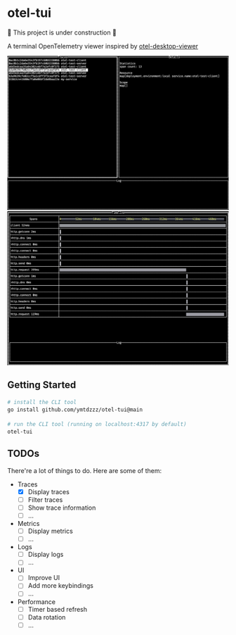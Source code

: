 # otel-tui

🚧 This project is under construction 🚧

A terminal OpenTelemetry viewer inspired by [otel-desktop-viewer](https://github.com/CtrlSpice/otel-desktop-viewer/tree/main)

![Traces](./docs/traces.png)
![Spans](./docs/spans.png)


## Getting Started

```sh
# install the CLI tool
go install github.com/ymtdzzz/otel-tui@main

# run the CLI tool (running on localhost:4317 by default)
otel-tui
```

## TODOs

There're a lot of things to do. Here are some of them:

- Traces
  - [x] Display traces
  - [ ] Filter traces
  - [ ] Show trace information
  - [ ] ...
- Metrics
  - [ ] Display metrics
  - [ ] ...
- Logs
  - [ ] Display logs
  - [ ] ...
- UI
  - [ ] Improve UI
  - [ ] Add more keybindings
  - [ ] ...
- Performance
  - [ ] Timer based refresh
  - [ ] Data rotation
  - [ ] ...
